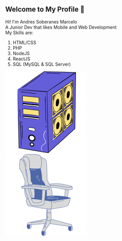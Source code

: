 <h2> Welcome to My Profile 👾 </h2>

<p> Hi! I'm Andres Soberanes Marcelo </br>  A Junior Dev that likes Mobile and Web Development </br> My Skills are: </p>
<ol>
  <li> HTML/CSS </li>
  <li> PHP </li>
  <li> NodeJS </li>
  <li> ReactJS </li>
  <li> SQL (MySQL & SQL Server) </li>
</ol>

<img src="pc.png" w="64" h="64" >


<img src="chair.png" w="64" h="64" >
